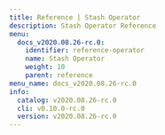 ```yaml
---
title: Reference | Stash Operator
description: Stash Operator Reference
menu:
  docs_v2020.08.26-rc.0:
    identifier: reference-operator
    name: Stash Operator
    weight: 10
    parent: reference
menu_name: docs_v2020.08.26-rc.0
info:
  catalog: v2020.08.26-rc.0
  cli: v0.10.0-rc.0
  version: v2020.08.26-rc.0
---
```


